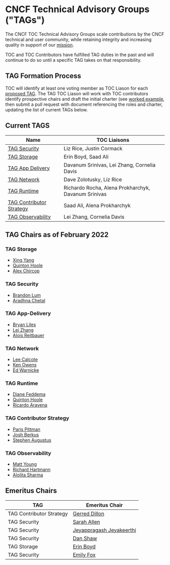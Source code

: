 # CNCF Technical Advisory Groups ("TAGs")

The CNCF TOC Technical Advisory Groups scale contributions by the CNCF
technical and user community, while retaining integrity and increasing quality
in support of our [mission](https://github.com/cncf/foundation/blob/master/charter.md#1-mission-of-the-cloud-native-computing-foundation).

TOC and TOC Contributors have fulfilled TAG duties in the past and will continue to do so until a specific TAG takes on that responsibility.

## TAG Formation Process

TOC will identify at least one voting member as TOC Liason for each [proposed TAG](proposed.md).  The TAG TOC Liason will work with TOC contributors identify prospective chairs and draft the initial charter (see [worked example](https://docs.google.com/document/d/18ufx6TjPavfZubwrpyMwz6KkU-YA_aHaHmBBQkplnr0/edit?usp=sharing), then submit
a pull request with document referencing the roles and charter, updating the list of current TAGs below.

## Current TAGS

| Name | TOC Liaisons |
|------|--------------| 
| [TAG Security](https://github.com/cncf/tag-security) | Liz Rice, Justin Cormack |
| [TAG Storage](https://github.com/cncf/tag-storage) | Erin Boyd, Saad Ali | 
| [TAG App Delivery](https://github.com/cncf/tag-app-delivery) | Davanum Srinivas, Lei Zhang, Cornelia Davis | 
| [TAG Network](https://github.com/cncf/tag-network) | Dave Zolotusky, Liz Rice |
| [TAG Runtime](https://github.com/cncf/tag-runtime) | Richardo Rocha, Alena Prokharchyk, Davanum Srinivas |
| [TAG Contributor Strategy](https://github.com/cncf/tag-contributor-strategy) | Saad Ali, Alena Prokharchyk |
| [TAG Observability](https://github.com/cncf/tag-observability) | Lei Zhang, Cornelia Davis | 

## TAG Chairs as of February 2022

### TAG Storage 
* [Xing Yang](https://github.com/xing-yang)
* [Quinton Hoole](https://github.com/quinton-hoole)
* [Alex Chircop](https://github.com/chira001)

### TAG Security 
* [Brandon Lum](https://github.com/lumjjb)
* [Aradhna Chetal](https://github.com/achetal01)

### TAG App-Delivery
* [Bryan Liles](https://github.com/bryanl)
* [Lei Zhang](https://github.com/resouer)
* [Alois Reitbauer](https://github.com/AloisReitbauer)

### TAG Network 
* [Lee Calcote](https://github.com/leecalcote)
* [Ken Owens](https://github.com/kenowens12)
* [Ed Warnicke](https://github.com/edwarnicke)

### TAG Runtime 
* [Diane Feddema](https://github.com/dfeddema)
* [Quinton Hoole](https://github.com/quinton-hoole)
* [Ricardo Aravena](https://github.com/raravena80)

### TAG Contributor Strategy
* [Paris Pittman](https://github.com/parispittman)
* [Josh Berkus](https://github.com/jberkus)
* [Stephen Augustus](https://github.com/justaugustus)

### TAG Observability
* [Matt Young](https://github.com/halcyondude)
* [Richard Hartmann](https://github.com/RichiH)
* [Alolita Sharma](https://github.com/alolita)

## Emeritus Chairs

| TAG | Emeritus Chair |
|---|---|
| TAG Contributor Strategy | [Gerred Dillon](https://github.com/gerred) |
| TAG Security | [Sarah Allen](https://github.com/ultrasaurus) |
| TAG Security | [Jeyappragash Jeyakeerthi](https://github.com/pragashj) |
| TAG Security | [Dan Shaw](https://github.com/dshaw) |
| TAG Storage | [Erin Boyd](https://github.com/erinboyd) | 
| TAG Security | [Emily Fox](https://github.com/TheFoxAtWork) |
